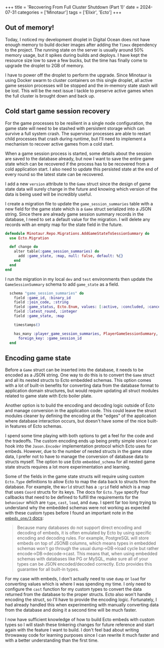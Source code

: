 +++
title = 'Recovering From Full Cluster Shutdown (Part 1)'
date = 2024-07-31
categories = ['Minotaur']
tags = ['Elixir', 'Ecto']
+++

## Out of memory!

Today, I noticed my development droplet in Digital Ocean does not have enough memory to build docker images after adding the `Timex` dependency to the project.
The running state on the server is usually around 50% memory usage, but it spikes during builds and deploys.
I have kept the resource size low to save a few bucks, but the time has finally come to upgrade the droplet to 2GB of memory.

I have to power off the droplet to perform the upgrade.
Since Minotaur is using Docker swarm to cluster containers on this single droplet, all active game session processes will be stopped and the in-memory state stash will be lost.
This will be the next issue I tackle to preserve active games when the full cluster is brought down and back up.

## Cold start game session recovery

For the game processes to be resilient in a single node configuration, the game state will need to be stashed with persistent storage which can survive a full system crash.
The supervisor processes are able to restart child processes that crash during runtime, but I'll need to implement a mechanism to recover active games from a cold start.

When a game session process is started, some details about the session are saved to the database already, but now I want to save the entire game state which can be recovered if the process has to be recovered from a cold application start.
I also need to update this persisted state at the end of every round so the latest state can be recovered.

I add a new `version` attribute to the `Game` struct since the design of game state data will surely change in the future and knowing which version of the data is being used will be incredibly useful.

I create a migration file to update the `game_session_summaries` table with a new field for the game state which is a `Game` struct serialized into a JSON string.
Since there are already game session summary records in the database, I need to set a default value for the migration.
I will delete any records with an empty map for the state field in the future.

```ex
defmodule Minotaur.Repo.Migrations.AddGameStateToSessionSummary do
  use Ecto.Migration

  def change do
    alter table(:game_session_summaries) do
      add :game_state, :map, null: false, default: %{}
    end
  end
end
```

I run the migration in my local `dev` and `test` environments then update the `GameSessionSummary` schema to add `game_state` as a field.

```ex
  schema "game_session_summaries" do
    field :game_id, :binary_id
    field :join_code, :string
    field :game_status, Ecto.Enum, values: [:active, :concluded, :canceled]
    field :latest_round, :integer
    field :game_state, :map

    timestamps()

    has_many :player_game_session_summaries, PlayerGameSessionSummary,
      foreign_key: :game_session_id
  end
```

## Encoding game state

Before a `Game` struct can be inserted into the database, it needs to be encoded as a JSON string.
One way to do this is to convert the `Game` struct and all its nested structs to Ecto embedded schemas.
This option comes with a lot of built-in benefits for converting data from the database format to application domain structures, but would require updating all struct modules related to game state with Ecto boiler plate.

Another option is to build the encoding and decoding logic outside of Ecto and manage conversion in the application code.
This could leave the struct modules cleaner by defining the encoding at the "edges" of the application where database interaction occurs, but doesn't have some of the nice built-in features of Ecto schemas.

I spend some time playing with both options to get a feel for the code and the tradeoffs.
The custom encoding ends up being pretty simple since I can hook into the `Jason.Encoder` implementation protocol which Ecto uses for embeds.
However, due to the number of nested structs in the game state data, I prefer not to have to manage the conversion of database data to structs myself.
The option to use Ecto `embedded_schema` for all nested game state structs requires a lot more experimentation and learning.

Some of the fields in the game state structs will require using custom `Ecto.Type` definitions to allow Ecto to map the data back to structs from the database.
For example, the `World` struct has a `:grid` field which is a map that uses `Coord` structs for its keys.
The docs for `Ecto.Type` specify four callbacks that need to be defined to fulfill the requirements for the `behaviour` which are `type`, `cast`, `load`, and `dump`.
I spent far too long trying to understand why the embedded schemas were not working as expected with these custom types before I found an important note in the [`embeds_one/3` docs](https://hexdocs.pm/ecto/Ecto.Schema.html#embeds_one/3):

>Because many databases do not support direct encoding and decoding of embeds, it is often emulated by Ecto by using specific encoding and decoding rules.
For example, PostgreSQL will store embeds on top of JSONB columns, which means types in embedded schemas won't go through the usual dump->DB->load cycle but rather encode->DB->decode->cast. This means that, when using embedded schemas with databases like PG or MySQL, make sure all of your types can be JSON encoded/decoded correctly. Ecto provides this guarantee for all built-in types.

For my case with embeds, I don't actually need to use `dump` or `load` for converting values which is where I was spending my time.
I only need to configure the `cast` function for my custom types to convert the data returned from the database to the proper structs.
Ecto also won't handle encoding the struct, so I'll have to provide the encoding logic.
Fortunately, I had already handled this when experimenting with manually converting data from the database and doing it a second time will be much faster.

I now have sufficient knowledge of how to build Ecto embeds with custom types so I will stash these tinkering changes for future reference and start again with the feature I want to build.
I don't feel bad about writing throwaway code for learning purposes since I can rewrite it much faster and with a better understanding than the first time.



